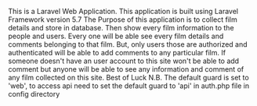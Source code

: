 This is a Laravel Web Application. This application is built using Laravel Framework version 5.7          The Purpose of this application is to collect film details and store in database. Then show every film information          to the people and users. Every one will be able see every film details and comments belonging to that film. But, only users          those are authorized and authenticated will be able to add comments to any particular film. If someone doesn't have          an user account to this site won't be able to add comment but anyone will be able to see any information and comment          of any film collected on this site. Best of Luck           N.B. The default guard is set to 'web', to access api need to set the default guard to 'api' in auth.php file in config directory
